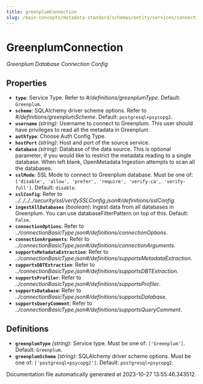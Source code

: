 ```yaml
---
title: greenplumConnection
slug: /main-concepts/metadata-standard/schemas/entity/services/connections/database/greenplumconnection
---
```


# GreenplumConnection

*Greenplum Database Connection Config*

## Properties

- **`type`**: Service Type. Refer to *#/definitions/greenplumType*. Default: `Greenplum`.
- **`scheme`**: SQLAlchemy driver scheme options. Refer to *#/definitions/greenplumScheme*. Default: `postgresql+psycopg2`.
- **`username`** *(string)*: Username to connect to Greenplum. This user should have privileges to read all the metadata in Greenplum.
- **`authType`**: Choose Auth Config Type.
- **`hostPort`** *(string)*: Host and port of the source service.
- **`database`** *(string)*: Database of the data source. This is optional parameter, if you would like to restrict the metadata reading to a single database. When left blank, OpenMetadata Ingestion attempts to scan all the databases.
- **`sslMode`**: SSL Mode to connect to Greenplum database. Must be one of: `['disable', 'allow', 'prefer', 'require', 'verify-ca', 'verify-full']`. Default: `disable`.
- **`sslConfig`**: Refer to *../../../../security/ssl/verifySSLConfig.json#/definitions/sslConfig*.
- **`ingestAllDatabases`** *(boolean)*: Ingest data from all databases in Greenplum. You can use databaseFilterPattern on top of this. Default: `False`.
- **`connectionOptions`**: Refer to *../connectionBasicType.json#/definitions/connectionOptions*.
- **`connectionArguments`**: Refer to *../connectionBasicType.json#/definitions/connectionArguments*.
- **`supportsMetadataExtraction`**: Refer to *../connectionBasicType.json#/definitions/supportsMetadataExtraction*.
- **`supportsDBTExtraction`**: Refer to *../connectionBasicType.json#/definitions/supportsDBTExtraction*.
- **`supportsProfiler`**: Refer to *../connectionBasicType.json#/definitions/supportsProfiler*.
- **`supportsDatabase`**: Refer to *../connectionBasicType.json#/definitions/supportsDatabase*.
- **`supportsQueryComment`**: Refer to *../connectionBasicType.json#/definitions/supportsQueryComment*.
## Definitions

- **`greenplumType`** *(string)*: Service type. Must be one of: `['Greenplum']`. Default: `Greenplum`.
- **`greenplumScheme`** *(string)*: SQLAlchemy driver scheme options. Must be one of: `['postgresql+psycopg2']`. Default: `postgresql+psycopg2`.


Documentation file automatically generated at 2023-10-27 13:55:46.343512.

